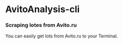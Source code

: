 # AvitoAnalysis-cli
### Scraping lotes from Avito.ru
You can easily get lots from Avito.ru to your Terminal.
